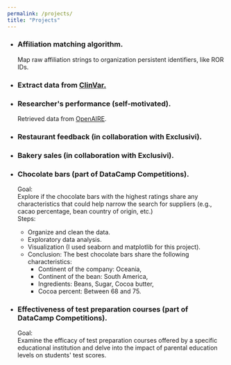 ```yaml
---
permalink: /projects/
title: "Projects"
---
```



- ### Affiliation matching algorithm.
  Map raw affiliation strings to organization persistent identifiers, like ROR IDs.

- ### Extract data from [ClinVar.](https://www.ncbi.nlm.nih.gov/clinvar/)

- ### Researcher's performance (self-motivated).
  Retrieved data from [OpenAIRE](https://www.openaire.eu).


- ### Restaurant feedback (in collaboration with Exclusivi). 

- ### Bakery sales (in collaboration with Exclusivi). 

- ### Chocolate bars (part of DataCamp Competitions).
  Goal:\
  Explore if the chocolate bars with the highest ratings share any characteristics that could help narrow the search for suppliers (e.g., cacao percentage, bean country of origin,   etc.)\
  Steps:
  - Organize and clean the data.
  - Exploratory data analysis.
  - Visualization (I used seaborn and matplotlib for this project).
  - Conclusion: The best chocolate bars share the following characteristics:
    - Continent of the company: Oceania, 
    - Continent of the bean: South America, 
    - Ingredients: Beans, Sugar, Cocoa butter, 
    - Cocoa percent: Between 68 and 75. 
  



- ### Effectiveness of test preparation courses (part of DataCamp Competitions).
  Goal:\
  Examine the efficacy of test preparation courses offered by a specific educational institution and delve into the impact of parental education levels on students' test scores.



